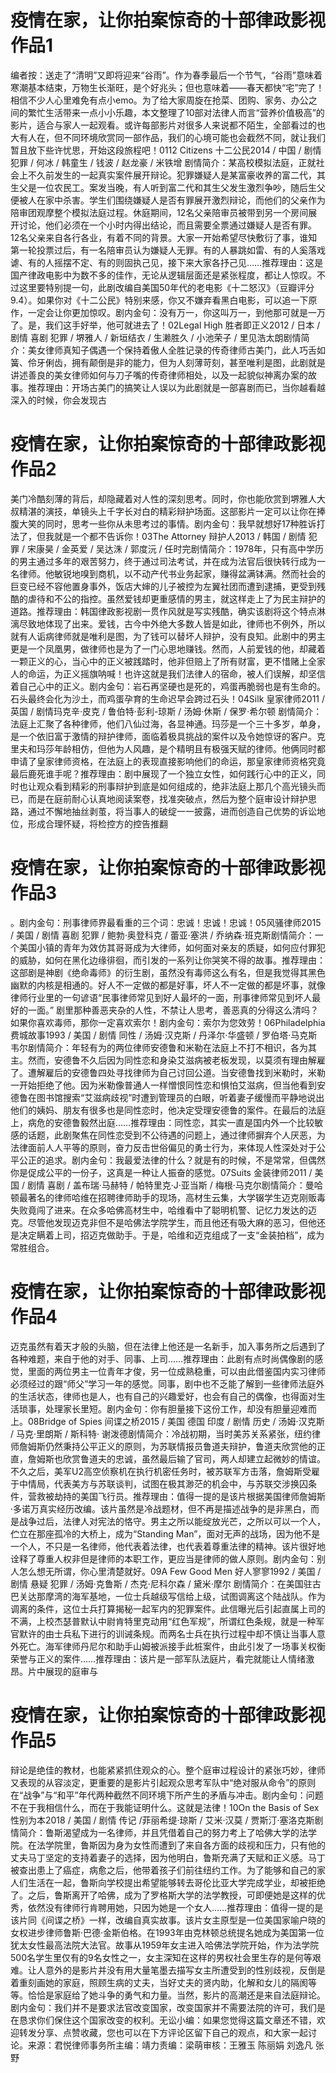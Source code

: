 # 疫情在家，让你拍案惊奇的十部律政影视作品1

编者按：送走了“清明”又即将迎来“谷雨”。作为春季最后一个节气，“谷雨”意味着寒潮基本结束，万物生长渐旺，是个好兆头；但也意味着——春天都快“宅”完了！相信不少人心里难免有点小emo。为了给大家周旋在抢菜、团购、家务、办公之间的繁忙生活带来一点小小乐趣，本文整理了10部对法律人而言“营养价值极高”的影片，适合与家人一起观看。或许每部影片对很多人来说都不陌生，全部看过的也大有人在，但不同环境欣赏同一部作品，我们的心境可能也会截然不同，就让我们暂且放下些许忧思，开始这段旅程吧！0112 Citizens 十二公民2014 / 中国 / 剧情 犯罪 / 何冰 / 韩童生 / 钱波 / 赵龙豪 / 米铁增 剧情简介：某高校模拟法庭，正就社会上不久前发生的一起真实案件展开辩论。犯罪嫌疑人是某富豪收养的富二代，其生父是一位农民工。案发当晚，有人听到富二代和其生父发生激烈争吵，随后生父便被人在家中杀害。学生们围绕嫌疑人是否有罪展开激烈辩论，而他们的父亲作为陪审团观摩整个模拟法庭过程。休庭期间，12名父亲陪审员被带到另一个房间展开讨论，他们必须在一个小时内得出结论，而且需要全票通过嫌疑人是否有罪。12名父亲来自各行各业，有着不同的背景。大家一开始希望尽快敷衍了事，谁知第一轮投票过后，有一名陪审员认为嫌疑人无罪。有的人暴跳如雷、有的人奚落戏谑、有的人摇摆不定、有的则固执己见，接下来大家各抒己见……推荐理由：这是国产律政电影中为数不多的佳作，无论从逻辑层面还是紧张程度，都让人惊叹。不过这里要特别提一句，此剧改编自美国50年代的老电影《十二怒汉》（豆瓣评分9.4）。如果你对《十二公民》特别来感，你又不嫌弃看黑白电影，可以追一下原作，一定会让你更加惊叹。剧内金句：没有万一，你这叫万一，到他那可就是一万了。是，我们这手好举，他可就进去了！02Legal High 胜者即正义2012 / 日本 / 剧情 喜剧 犯罪 /  堺雅人 / 新垣结衣 / 生濑胜久 / 小池荣子 / 里见浩太朗剧情简介：美女律师真知子偶遇一个保持着傲人全胜记录的传奇律师古美门，此人巧舌如簧、伶牙俐齿，拥有颠倒是非的能力，但为人刻薄苛刻，甚至唯利是图，此剧就是讲述善良的美女律师如何与刀子嘴的传奇律师相处，以及一起貌似神离办案的故事。推荐理由：开场古美门的搞笑让人误以为此剧就是一部喜剧而已，当你越看越深入的时候，你会发现古

# 疫情在家，让你拍案惊奇的十部律政影视作品2

美门冷酷刻薄的背后，却隐藏着对人性的深刻思考。同时，你也能欣赏到堺雅人大叔精湛的演技，单镜头上千字长对白的精彩辩护场面。这部影片一定可以让你在捧腹大笑的同时，思考一些你从未思考过的事情。剧内金句：我早就想好17种胜诉打法了，但我就是一个都不告诉你！03The Attorney 辩护人2013 / 韩国 / 剧情 犯罪 /  宋康昊 / 金英爱 / 吴达洙 / 郭度沅 / 任时完剧情简介：1978年，只有高中学历的男主通过多年的艰苦努力，终于通过司法考试，并在成为法官后很快转行成为一名律师。他敏锐地嗅到商机，以不动产代书业务起家，赚得盆满钵满。然而社会的巨变已经不容他置身事外，饭店大婶的儿子被控为左翼社团而遭到逮捕，更受到残酷的虐待和不公的指控。虽然爱钱却更重感情的男主，就这样走上了为民主辩护的道路。推荐理由：韩国律政影视剧一贯作风就是写实残酷，确实该剧将这个特点淋漓尽致地体现了出来。爱钱，古今中外绝大多数人皆是如此，律师也不例外，所以就有人诟病律师就是唯利是图，为了钱可以替坏人辩护，没有良知。此剧中的男主更是一个凤凰男，做律师也是为了一门心思地赚钱。然而，人前爱钱的他，却藏着一颗正义的心，当心中的正义被践踏时，他非但赔上了所有财富，更不惜赌上全家人的命运，为正义摇旗呐喊！也许这就是我们法律人的宿命，被人们误解，却坚信着自己心中的正义。剧内金句：岩石再坚硬也是死的，鸡蛋再脆弱也是有生命的。石头最终会化为沙土，而鸡蛋孕育的生命迟早会跨过石头！04Silk 皇家律师2011 / 英国 / 剧情玛克辛·皮克 / 鲁伯特·彭利-琼斯 / 汤姆·休斯 / 保罗·希尔顿 剧情简介：法庭上汇聚了各种律师，他们八仙过海，各显神通。玛莎是一个三十多岁，单身，是一个依旧富于激情的辩护律师，面临着极具挑战的案件以及令她惊讶的客户。克里夫和玛莎年龄相仿，但他为人风趣，是个精明且有极强天赋的律师。他俩同时都申请了皇家律师资格，在法庭上的表现直接影响他们的命运，那皇家律师资格究竟最后鹿死谁手呢？推荐理由：剧中展现了一个独立女性，如何践行心中的正义，同时也让观众看到精彩的刑事辩护到底是如何组成的，绝非法庭上那几个高光镜头而已，而是在庭前耐心认真地阅读案卷，找准突破点，然后为整个庭审设计辩护思路，通过不懈地抽丝剥茧，将当事人的破绽一一披露，进而创造自己优势的诉讼地位，形成合理怀疑，将检控方的控告推翻

# 疫情在家，让你拍案惊奇的十部律政影视作品3

。剧内金句：刑事律师界最看重的三个词：忠诚！忠诚！忠诚！05风骚律师2015 / 美国 / 剧情 喜剧 犯罪 / 鲍勃·奥登科克 / 蕾亚·塞洪 / 乔纳森·班克斯剧情简介：一个美国小镇的青年为效仿其哥哥成为大律师，如何面对亲友的质疑，如何应付罪犯的威胁，如何在黑化边缘徘徊，而引发的一系列让你哭笑不得的故事。推荐理由：这部剧是神剧《绝命毒师》的衍生剧，虽然没有毒师这么有名，但是我觉得其黑色幽默的内核是相通的。好人不一定做的都是好事，坏人不一定做的都是坏事，就像律师行业里的一句谚语“民事律师常见到好人最坏的一面，刑事律师常见到坏人最好的一面。” 剧里那种善恶夹杂的人性，不禁让人思考，善恶真的分得这么清吗？如果你喜欢毒师，那你一定喜欢索尔！剧内金句：索尔为您效劳！06Philadelphia 费城故事1993 / 美国 / 剧情 同性 / 汤姆·汉克斯 / 丹泽尔·华盛顿 / 罗伯塔·马克斯韦尔剧情简介：年轻有为的两位律师安德鲁和米勒在法庭上不打不相识，各为其主。然而，安德鲁不久后因为同性恋和身染艾滋病被老板发现，以莫须有理由解雇了。遭解雇后的安德鲁四处寻找律师为自己讨回公道。当安德鲁找到米勒时，米勒一开始拒绝了他。因为米勒像普通人一样憎恨同性恋和惧怕艾滋病，但当他看到安德鲁在图书馆搜索“艾滋病歧视”时遭到管理员的白眼，听着妻子缓慢而平静地说出他们的姨妈、朋友有很多也是同性恋时，他决定受理安德鲁的案件。在最后的法庭上，病危的安德鲁毅然出庭……推荐理由：同性恋，其实一直是国内外一个比较敏感的话题，此剧聚焦在同性恋受到不公待遇的问题上，通过律师摒弃个人厌恶，为法律面前人人平等的原则，奋力反击世俗偏见的勇士行为，来体现人性深处对于公平公正的追求。剧内金句：我最爱法律的什么？就是有的时候，不是常常，但偶然你是促成公平的一份子，这真是一种让人振奋的感觉。07Suits 金装律师2011 / 美国 / 剧情 喜剧 / 盖布瑞·马赫特 / 帕特里克·J·亚当斯 / 梅根·马克尔剧情简介：曼哈顿最著名的律师哈维在招聘律师助手的现场，高材生云集，大学辍学生迈克刚贩毒失败竟闯了进来。在众多哈佛高材生中，哈维看中了聪明机警、记忆力发达的迈克。尽管他发现迈克非但不是哈佛法学院学生，而且他还有吸大麻的恶习，但他还是决定瞒着上司，招迈克做助手。于是，哈维和迈克组成了一支“金装拍档”，成为常胜组合。

# 疫情在家，让你拍案惊奇的十部律政影视作品4

迈克虽然有着天才般的头脑，但在法律上他还是一名新手，加入事务所之后遇到了各种难题，来自于他的对手、同事、上司……推荐理由：此剧有点时尚偶像剧的感觉，里面的两位男主一位青年才俊，另一位成熟稳重，可以由此借鉴国内实习律师必须经过的跟“师父”学习一年的感觉。同事，剧中也不乏能了解到一些律师法庭外的生活状态，律师也是人，也有自己的兴趣爱好，也会有自己的偶像，也得面对生活琐事，处理家长里短。剧内金句：你有胆量接下这份工作，却没有胆量迎难而上。08Bridge of Spies 间谍之桥2015 / 美国 德国 印度 / 剧情 历史 / 汤姆·汉克斯 / 马克·里朗斯 / 斯科特· 谢泼德剧情简介：冷战初期，当时美苏关系紧张，纽约律师詹姆斯仍然秉持公平正义的原则，为苏联情报员鲁道夫辩护，鲁道夫欣赏他的正直，詹姆斯也欣赏鲁道夫的忠诚，虽然最后输了官司，两人却建立起微妙的情谊。不久之后，美军U2高空侦察机在执行机密任务时，被苏联军方击落，詹姆斯受雇于中情局，代表美方与苏联谈判，试图在极其渺茫的机会中，与苏联交涉换囚条件，营救被劫持的美国飞行员。推荐理由：值得一提的是该片根据美国律师詹姆斯·多诺万真实经历改编。该片虽然是冷战题材，但不再是描述战争的是非黑白，而是战争过后，法律人对宪法的恪守。男主之所以能绽放光芒，之所以可以一个人，伫立在那座孤冷的大桥上，成为“Standing Man”，面对无声的战场，因为他不是一个人，不只是一名律师，他代表着法律，也代表着尊重法律的精神。该片很好地诠释了尊重人权非但是律师的本职工作，更应当是律师的做人原则。剧内金句：别人怎么想无所谓，你心里清楚就好。09A Few Good Men 好人寥寥1992 / 美国 / 剧情 悬疑 犯罪 / 汤姆·克鲁斯 / 杰克·尼科尔森 / 黛米·摩尔 剧情简介：在美国驻古巴关达那摩湾的海军基地，一位士兵越级写信给上级，试图调离这个陆战队。作为调离的条件，这位士兵打算揭秘一起军内的犯罪案件。此信曝光后引起直属上司的不满，上校杰瑟普默认中尉肯特里克动用“红色军规”，所谓红色条规，就是一种军官默许的由士兵私下进行的训诫条规。而两名士兵在执行过程中却不慎让当事人意外死亡。海军律师丹尼尔和助手山姆被派接手此桩案件，由此引发了一场事关权衡荣誉与正义的案件……推荐理由：该片是一部军队法庭片，看完就能让人情绪激昂。片中展现的庭审与

# 疫情在家，让你拍案惊奇的十部律政影视作品5

辩论是绝佳的教材，也能紧紧抓住观众的心。整个庭审过程设计的紧张巧妙，律师又表现的从容淡定，更重要的是影片引起观众思考军队中“绝对服从命令”的原则在“战争”与“和平”年代两种截然不同环境下所产生的矛盾与冲击。剧内金句：问题不在于我相信什么，而在于我能证明什么。这就是法律！10On the Basis of Sex 性别为本2018 / 美国 / 剧情 传记 /菲丽希缇·琼斯 / 艾米·汉莫 / 贾斯汀·塞洛克斯剧情简介：鲁斯渴望成为一名律师，并且凭借着自己的努力考上了哈佛大学的法学院。在法学院里，鲁斯因为身为女性而遭到了来自各方面的歧视和压力，只有他的丈夫马丁坚定的支持着妻子的选择，因为他明白，鲁斯充满了天赋和正义感。马丁被查出患上了癌症，病愈之后，他带着孩子们前往纽约工作。为了能够和自己的家人们生活在一起，鲁斯向学校提出希望能够转去哥伦比亚大学完成学业，却被拒绝了。之后，鲁斯离开了哈佛，成为了罗格斯大学的法学教授，可即便她是这样的优秀，依然没有律师行肯聘用她，只因为她是一个女人……推荐理由：值得一提的是该片同《间谍之桥》一样，改编自真实故事。该片女主原型是一位美国家喻户晓的女权进步律师鲁斯·巴德·金斯伯格。在1993年由克林顿总统提名她成为美国第一位犹太女性最高法院大法官。故事从1959年女主进入哈佛法学院开始，作为法学院500名学生里仅有的9名女性之一，女主深知在这样的男权社会里生存的是何等艰难。让人意外的是影片并没有用大量笔墨去描写女主所遭受到的性别歧视，反倒是着重刻画她的家庭，照顾生病的丈夫，当好丈夫的贤内助，化解和女儿的隔阂等等。恰恰是家庭给了她斗争的勇气和力量。当然，影片的高潮还是来自法庭辩论。剧内金句：我们并不是要求法官改变国家，改变国家并不需要法院的许可，我们是在恳求你们保住这个国家改变的权利。无讼小编：如果您觉得这篇文章还不错，欢迎转发分享、点赞收藏，您也可以在下方评论区留下自己的观点，和大家一起讨论。来源：君悦律师事务所主编：靖力责编：梁萌审核：王雅玉 陈丽娟 刘逸凡 张野

